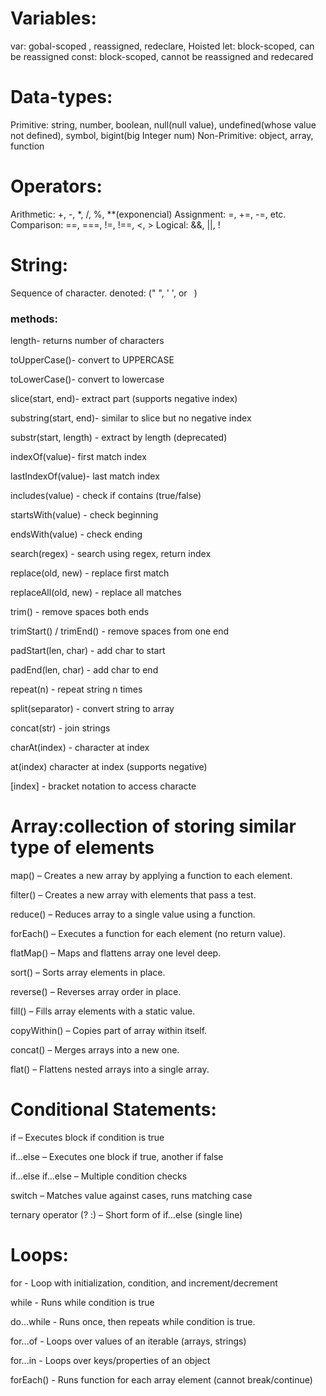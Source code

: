 # Variables:
var: gobal-scoped , reassigned, redeclare, Hoisted
let: block-scoped, can be reassigned
const: block-scoped, cannot be reassigned and redecared

# Data-types:
Primitive: string, number, boolean, null(null value), undefined(whose value not defined), symbol, bigint(big Integer num)
Non-Primitive: object, array, function

# Operators:
Arithmetic: +, -, *, /, %, **(exponencial)
Assignment: =, +=, -=, etc.
Comparison: ==, ===, !=, !==, <, >
Logical: &&, ||, !

# String: 
Sequence of character. denoted: (" ", ' ', or ` `)
### methods:
length- returns number of characters

toUpperCase()- convert to UPPERCASE

toLowerCase()- convert to lowercase

slice(start, end)- extract part (supports negative index)

substring(start, end)- similar to slice but no negative index

substr(start, length) - extract by length (deprecated)

indexOf(value)- first match index

lastIndexOf(value)- last match index

includes(value) - check if contains (true/false)

startsWith(value) - check beginning

endsWith(value) - check ending

search(regex) - search using regex, return index

replace(old, new) - replace first match

replaceAll(old, new) - replace all matches

trim() - remove spaces both ends

trimStart() / trimEnd() - remove spaces from one end

padStart(len, char) - add char to start

padEnd(len, char) - add char to end

repeat(n) - repeat string n times

split(separator) - convert string to array

concat(str) - join strings

charAt(index) - character at index

at(index)  character at index (supports negative)

[index] - bracket notation to access characte

# Array:collection of storing similar type of elements
map() – Creates a new array by applying a function to each element.

filter() – Creates a new array with elements that pass a test.

reduce() – Reduces array to a single value using a function.

forEach() – Executes a function for each element (no return value).

flatMap() – Maps and flattens array one level deep.

sort() – Sorts array elements in place.

reverse() – Reverses array order in place.

fill() – Fills array elements with a static value.

copyWithin() – Copies part of array within itself.

concat() – Merges arrays into a new one.

flat() – Flattens nested arrays into a single array.


# Conditional Statements:
if – Executes block if condition is true

if...else – Executes one block if true, another if false

if...else if...else – Multiple condition checks

switch – Matches value against cases, runs matching case

ternary operator (? :) – Short form of if...else (single line)


# Loops:
for - Loop with initialization, condition, and increment/decrement

while - Runs while condition is true

do...while - Runs once, then repeats while condition is true.

for...of - Loops over values of an iterable (arrays, strings)

for...in - Loops over keys/properties of an object

forEach() - Runs function for each array element (cannot break/continue)
